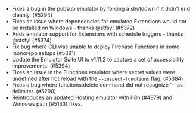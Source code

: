 - Fixes a bug in the pubsub emulator by forcing a shutdown if it didn't end cleanly. (#5294)
- Fixes an issue where dependencies for emulated Extensions would not be installed on Windows - thanks @stfsy! (#5372)
- Adds emulator support for Extensions with schedule triggers - thanks @stsfy! (#5374)
- Fix bug where CLI was unable to deploy Firebase Functions in some monorepo setups (#5391)
- Update the Emulator Suite UI to v1.11.2 to capture a set of accessibility improvements. (#5394)
- Fixes an issue in the Functions emulator where secret values were undefined after hot reload with the `--inspect-functions` flag. (#5384)
- Fixes a bug where functions:delete command did not recognize '-' as delimiter. (#5290)
- Reintroduces an updated Hosting emulator with i18n (#4879) and Windows path (#5133) fixes.
